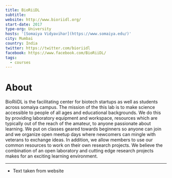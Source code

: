 ```yaml
---
title: BioRiiDL
subtitle: 
website: http://www.bioriidl.org/
start-date: 2017
type-org: University
hosts: '[Somaiya Vidyavihar](https://www.somaiya.edu/)'
city: Mumbai
country: India
twitter: https://twitter.com/bioriidl
facebook: https://www.facebook.com/BioRiiDL/
tags:
  - courses
---
```


# About

BioRiiDL is the facilitating center for biotech startups as well as students across somaiya campus.
The mission of the this lab is to make science accessible to people of all ages and educational backgrounds. We do this by providing laboratory equipment and workspace, resources which are typically out of the reach of the amateur, to anyone passionate about learning. We put on classes geared towards beginners so anyone can join and we organize open meetup days where newcomers can mingle with veterans to exchange ideas. In addition, we allow members to use our common resources to work on their own research projects. We believe the combination of an open laboratory and cutting edge research projects makes for an exciting learning environment.

---
* Text taken from website
